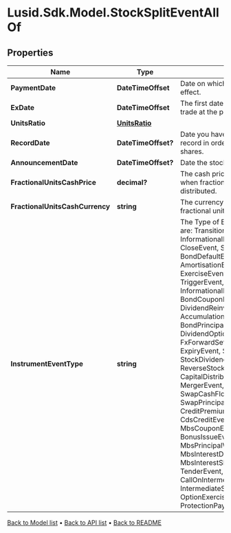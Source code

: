 # Lusid.Sdk.Model.StockSplitEventAllOf

## Properties

Name | Type | Description | Notes
------------ | ------------- | ------------- | -------------
**PaymentDate** | **DateTimeOffset** | Date on which the stock split takes effect. | 
**ExDate** | **DateTimeOffset** | The first date on which the shares will trade at the post-split price. | 
**UnitsRatio** | [**UnitsRatio**](UnitsRatio.md) |  | 
**RecordDate** | **DateTimeOffset?** | Date you have to be the holder of record in order to receive the additional shares. | [optional] 
**AnnouncementDate** | **DateTimeOffset?** | Date the stock split was announced. | [optional] 
**FractionalUnitsCashPrice** | **decimal?** | The cash price per unit paid in lieu when fractional units can not be distributed. | [optional] 
**FractionalUnitsCashCurrency** | **string** | The currency of the cash paid in lieu of fractional units. | [optional] 
**InstrumentEventType** | **string** | The Type of Event. The available values are: TransitionEvent, InformationalEvent, OpenEvent, CloseEvent, StockSplitEvent, BondDefaultEvent, CashDividendEvent, AmortisationEvent, CashFlowEvent, ExerciseEvent, ResetEvent, TriggerEvent, RawVendorEvent, InformationalErrorEvent, BondCouponEvent, DividendReinvestmentEvent, AccumulationEvent, BondPrincipalEvent, DividendOptionEvent, MaturityEvent, FxForwardSettlementEvent, ExpiryEvent, ScripDividendEvent, StockDividendEvent, ReverseStockSplitEvent, CapitalDistributionEvent, SpinOffEvent, MergerEvent, FutureExpiryEvent, SwapCashFlowEvent, SwapPrincipalEvent, CreditPremiumCashFlowEvent, CdsCreditEvent, CdxCreditEvent, MbsCouponEvent, MbsPrincipalEvent, BonusIssueEvent, MbsPrincipalWriteOffEvent, MbsInterestDeferralEvent, MbsInterestShortfallEvent, TenderEvent, CallOnIntermediateSecuritiesEvent, IntermediateSecuritiesDistributionEvent, OptionExercisePhysicalEvent, ProtectionPayoutCashFlowEvent | 

[Back to Model list](../README.md#documentation-for-models) &#8226; [Back to API list](../README.md#documentation-for-api-endpoints) &#8226; [Back to README](../README.md)


